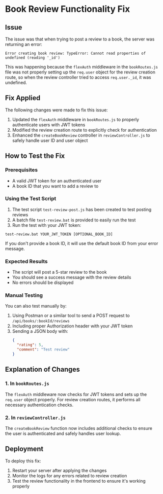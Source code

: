 # Book Review Functionality Fix

## Issue
The issue was that when trying to post a review to a book, the server was returning an error:
```
Error creating book review: TypeError: Cannot read properties of undefined (reading '_id')
```

This was happening because the `flexAuth` middleware in the `bookRoutes.js` file was not properly setting up the `req.user` object for the review creation route, so when the review controller tried to access `req.user._id`, it was undefined.

## Fix Applied
The following changes were made to fix this issue:

1. Updated the `flexAuth` middleware in `bookRoutes.js` to properly authenticate users with JWT tokens
2. Modified the review creation route to explicitly check for authentication
3. Enhanced the `createBookReview` controller in `reviewController.js` to safely handle user ID and user object

## How to Test the Fix

### Prerequisites
- A valid JWT token for an authenticated user
- A book ID that you want to add a review to

### Using the Test Script

1. The test script `test-review-post.js` has been created to test posting reviews
2. A batch file `test-review.bat` is provided to easily run the test
3. Run the test with your JWT token:

```
test-review.bat YOUR_JWT_TOKEN [OPTIONAL_BOOK_ID]
```

If you don't provide a book ID, it will use the default book ID from your error message.

### Expected Results
- The script will post a 5-star review to the book
- You should see a success message with the review details
- No errors should be displayed

### Manual Testing
You can also test manually by:

1. Using Postman or a similar tool to send a POST request to `/api/books/:bookId/reviews`
2. Including proper Authorization header with your JWT token
3. Sending a JSON body with:
   ```json
   {
     "rating": 5,
     "comment": "Test review"
   }
   ```

## Explanation of Changes

### 1. In `bookRoutes.js`
The `flexAuth` middleware now checks for JWT tokens and sets up the `req.user` object properly. For review creation routes, it performs all necessary authentication checks.

### 2. In `reviewController.js`
The `createBookReview` function now includes additional checks to ensure the user is authenticated and safely handles user lookup.

## Deployment

To deploy this fix:
1. Restart your server after applying the changes
2. Monitor the logs for any errors related to review creation
3. Test the review functionality in the frontend to ensure it's working properly 